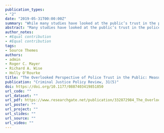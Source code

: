 ```yaml
---
publication_types:
- "2"
date: "2019-05-31T00:00:00Z"
summary: "While many studies have looked at the public’s trust in the police, very few have examined police trust in the public. We develop a scale to measure police trust in the public and examine how police trust in the public affects police job behaviors."
abstract: "Many studies have looked at the public’s trust in the police, but very few have examined police trust in the public. Based on Mayer, Davis, and Schoorman’s model of trust, we conducted two studies. The first study created scales measuring the antecedents of trust and assessed police trust in the public based on a survey of 990 police officers from across the United States. The second study used the trust measures developed in the first study, as well as supervisors’ evaluations and archival performance data, in a study of the job performance of 135 police officers. We found that officers who had greater trust in the public engaged in more proactive policing and made more arrests. We discuss the implications of these findings, including what they mean for police officers and the communities they serve."
author_notes:
- #Equal contribution
- #Equal contribution
tags:
- Source Themes
authors:
- admin
- Roger C. Mayer
- Richard A. Wise
- Holly O'Rourke
title: "The Overlooked Perspective of Police Trust in the Public: Measurement and Effects on Police Job Behaviors"
publication: "Criminal Justice Policy Review, 31(5)"
doi: https://doi.org/10.1177/0887403419851850
url_code: ""
url_dataset: ""
url_pdf: https://www.researchgate.net/publication/332872984_The_Overlooked_Perspective_of_Police_Trust_in_the_Public-_Measurement_and_Effects_on_Police_Job_Behaviors
url_poster: ""
url_project: ""
url_slides: ""
url_source: ""
url_video: ""
---
```


